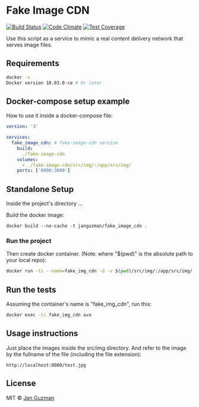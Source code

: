 # Fake Image CDN
[![Build Status](https://travis-ci.org/Krystian19/fake-image-cdn.svg?branch=master)](https://travis-ci.org/Krystian19/fake-image-cdn) [![Code Climate](https://codeclimate.com/github/Krystian19/fake-image-cdn/badges/gpa.svg)](https://codeclimate.com/github/Krystian19/fake-image-cdn) [![Test Coverage](https://codeclimate.com/github/Krystian19/fake-image-cdn/badges/coverage.svg)](https://codeclimate.com/github/Krystian19/fake-image-cdn/coverage)

Use this script as a service to mimic a real content delivery network that serves image files.

## Requirements
```sh
docker -v
Docker version 18.03.0-ce # Or later
```

## Docker-compose setup example
How to use it inside a docker-compose file:
```yaml
version: '3'

services:
  fake_image_cdn: # fake-image-cdn service
    build:
      ./fake-image-cdn
    volumes:
      - ./fake-image-cdn/src/img/:/app/src/img/
    ports: ['8000:3000']
```

## Standalone Setup

Inside the project's directory ...

Build the docker image:
```
docker build --no-cache -t janguzman/fake_image_cdn .
```

### Run the project

Then create docker container. (Note: where "$(pwd)" is the absolute path to your local repo):
```sh
docker run -ti --name=fake_img_cdn -d -v $(pwd)/src/img/:/app/src/img/ -p 8000:3000 janguzman/fake_image_cdn
```

## Run the tests
Assuming the container's name is "fake_img_cdn", run this:
```sh
docker exec -ti fake_img_cdn ava
```

## Usage instructions
Just place the images inside the src/img directory. And refer to the image by the fullname of the file (including the file extension):
```
http://localhost:8000/test.jpg
```

<!-- ### Todo list
- [x] Setup the Dockerfile.
- [ ] Setup examples and use cases. -->

## License
MIT © [Jan Guzman](https://github.com/Krystian19)
